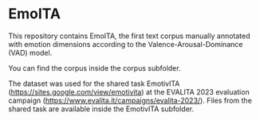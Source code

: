 # EmoITA
This repository contains EmoITA, the first text corpus manually annotated with emotion dimensions according to the Valence-Arousal-Dominance (VAD) model.

You can find the corpus inside the corpus subfolder. 

The dataset was used for the shared task EmotivITA (https://sites.google.com/view/emotivita) at the EVALITA 2023 evaluation campaign (https://www.evalita.it/campaigns/evalita-2023/). Files from the shared task are available inside the EmotivITA subfolder.
